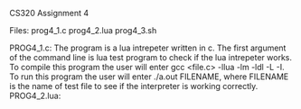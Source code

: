 CS320 Assignment 4

Files:
prog4_1.c
prog4_2.lua
prog4_3.sh

PROG4_1.c:
    The program is a lua intrepeter written in c. The first argument of the command line is lua test program to check if the lua intrepeter works. To compile this program the user will enter gcc <file.c> -llua -lm -ldl -L<directory of libraries> -I<directories of headers>. To run this program the user will enter ./a.out FILENAME, where FILENAME is the name of test file to see if the interpreter is working correctly.
PROG4_2.lua:    